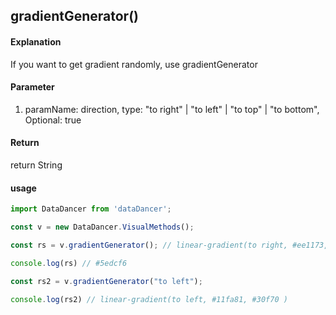 ## gradientGenerator()

#### Explanation

If you want to get gradient randomly, use gradientGenerator

#### Parameter

1. paramName: direction, type: "to right" | "to left" | "to top" | "to bottom", Optional: true

#### Return

return String

#### usage

```js
import DataDancer from 'dataDancer';

const v = new DataDancer.VisualMethods();

const rs = v.gradientGenerator(); // linear-gradient(to right, #ee1173, #8ba60c )

console.log(rs) // #5edcf6

const rs2 = v.gradientGenerator("to left");

console.log(rs2) // linear-gradient(to left, #11fa81, #30f70 )
```
